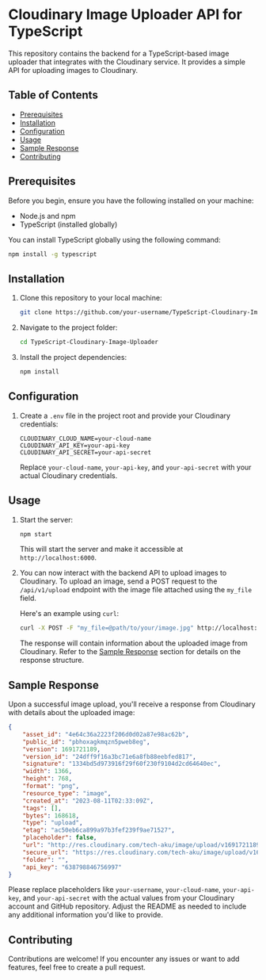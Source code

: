 # Cloudinary Image Uploader API for TypeScript

This repository contains the backend for a TypeScript-based image uploader that integrates with the Cloudinary service. It provides a simple API for uploading images to Cloudinary.

## Table of Contents

- [Prerequisites](#prerequisites)
- [Installation](#installation)
- [Configuration](#configuration)
- [Usage](#usage)
- [Sample Response](#sample-response)
- [Contributing](#contributing)

## Prerequisites

Before you begin, ensure you have the following installed on your machine:

- Node.js and npm
- TypeScript (installed globally)

You can install TypeScript globally using the following command:

```bash
npm install -g typescript
```

## Installation

1. Clone this repository to your local machine:

   ```bash
   git clone https://github.com/your-username/TypeScript-Cloudinary-Image-Uploader.git
   ```

2. Navigate to the project folder:

   ```bash
   cd TypeScript-Cloudinary-Image-Uploader
   ```

3. Install the project dependencies:

   ```bash
   npm install
   ```

## Configuration

1. Create a `.env` file in the project root and provide your Cloudinary credentials:

   ```plaintext
   CLOUDINARY_CLOUD_NAME=your-cloud-name
   CLOUDINARY_API_KEY=your-api-key
   CLOUDINARY_API_SECRET=your-api-secret
   ```

   Replace `your-cloud-name`, `your-api-key`, and `your-api-secret` with your actual Cloudinary credentials.

## Usage

1. Start the server:

   ```bash
   npm start
   ```

   This will start the server and make it accessible at `http://localhost:6000`.

2. You can now interact with the backend API to upload images to Cloudinary. To upload an image, send a POST request to the `/api/v1/upload` endpoint with the image file attached using the `my_file` field.

   Here's an example using `curl`:

   ```bash
   curl -X POST -F "my_file=@path/to/your/image.jpg" http://localhost:6000/api/v1/upload
   ```

   The response will contain information about the uploaded image from Cloudinary. Refer to the [Sample Response](#sample-response) section for details on the response structure.

## Sample Response

Upon a successful image upload, you'll receive a response from Cloudinary with details about the uploaded image:

```json
{
    "asset_id": "4e64c36a2223f206d0d02a87e98ac62b",
    "public_id": "pbhoxagkmqzn5pweb8eg",
    "version": 1691721189,
    "version_id": "24dff9f16a3bc71e6a8fb88eebfed817",
    "signature": "1334bd5d973916f29f60f230f9104d2cd64640ec",
    "width": 1366,
    "height": 768,
    "format": "png",
    "resource_type": "image",
    "created_at": "2023-08-11T02:33:09Z",
    "tags": [],
    "bytes": 168618,
    "type": "upload",
    "etag": "ac50eb6ca899a97b3fef239f9ae71527",
    "placeholder": false,
    "url": "http://res.cloudinary.com/tech-aku/image/upload/v1691721189/pbhoxagkmqzn5pweb8eg.png",
    "secure_url": "https://res.cloudinary.com/tech-aku/image/upload/v1691721189/pbhoxagkmqzn5pweb8eg.png",
    "folder": "",
    "api_key": "638798846756997"
}
```

Please replace placeholders like `your-username`, `your-cloud-name`, `your-api-key`, and `your-api-secret` with the actual values from your Cloudinary account and GitHub repository. Adjust the README as needed to include any additional information you'd like to provide.

## Contributing

Contributions are welcome! If you encounter any issues or want to add features, feel free to create a pull request.
```
